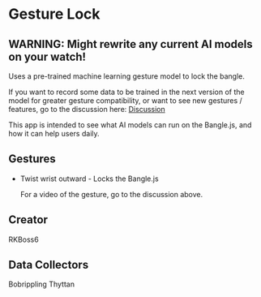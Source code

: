 # Gesture Lock

## WARNING: Might rewrite any current AI models on your watch! 

Uses a pre-trained machine learning gesture model to lock the bangle.

If you want to record some data to be trained in the next version of the model for greater gesture compatibility, or want to see new gestures / features, go to the discussion here: [Discussion](https://github.com/orgs/espruino/discussions/7808)

This app is intended to see what AI models can run on the Bangle.js, and how it can help users daily.
## Gestures

* Twist wrist outward - Locks the Bangle.js
  
  For a video of the gesture, go to the discussion above.



## Creator

RKBoss6

## Data Collectors
Bobrippling
Thyttan
